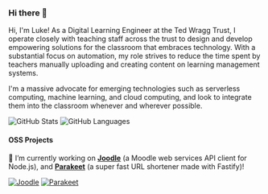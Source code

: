 ### Hi there 👋

Hi, I'm Luke! As a Digital Learning Engineer at the Ted Wragg Trust, I operate closely with teaching staff across the trust to design and develop empowering solutions for the classroom that embraces technology. With a substantial focus on automation, my role strives to reduce the time spent by teachers manually uploading and creating content on learning management systems.

I'm a massive advocate for emerging technologies such as serverless computing, machine learning, and cloud computing, and look to integrate them into the classroom whenever and wherever possible. 

![GitHub Stats](https://github-readme-stats.vercel.app/api?username=lukecarr&show_icons=true)
![GitHub Languages](https://github-readme-stats.vercel.app/api/top-langs?username=lukecarr&layout=compact)

#### OSS Projects

🔭 I’m currently working on **[Joodle](https://github.com/lukecarr/joodle)** (a Moodle web services API client for Node.js), and **[Parakeet](https://github.com/lukecarr/parakeet)** (a super fast URL shortener made with Fastify)!

[![Joodle](https://github-readme-stats.vercel.app/api/pin/?username=lukecarr&repo=joodle)](https://github.com/lukecarr/joodle)
[![Parakeet](https://github-readme-stats.vercel.app/api/pin/?username=lukecarr&repo=parakeet)](https://github.com/lukecarr/parakeet)
